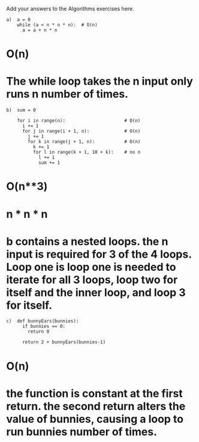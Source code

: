 Add your answers to the Algorithms exercises here.


```
a)  a = 0
    while (a < n * n * n):  # O(n)
      a = a + n * n
```
# O(n)

# The while loop takes the n input only runs n number of times.

```
b)  sum = 0

    for i in range(n):                      # O(n)
      i += 1
      for j in range(i + 1, n):             # O(n)
        j += 1
        for k in range(j + 1, n):           # O(n)
          k += 1
          for l in range(k + 1, 10 + k):    # no n 
            l += 1
            sum += 1
```
# O(n**3)

# n * n * n

# b contains a nested loops. the n input is required for 3 of the 4 loops. Loop one is loop one is needed to iterate for all 3 loops, loop two for itself and the inner loop, and loop 3 for itself.

```
c)  def bunnyEars(bunnies):
      if bunnies == 0:
        return 0

      return 2 + bunnyEars(bunnies-1)
```

# O(n)

# the function is constant at the first return. the second return alters the value of bunnies, causing a loop to run bunnies number of times.